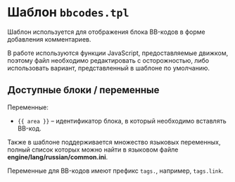 # Шаблон `bbcodes.tpl`

Шаблон используется для отображения блока BB-кодов в форме добавления комментариев.

В работе используются функции JavaScript, предоставляемые движком, поэтому файл необходимо редактировать с осторожностью, либо использовать вариант, представленный в шаблоне по умолчанию.

## Доступные блоки / переменные

Переменные:

- `{{ area }}` – идентификатор блока, в который необходимо вставлять BB-код.

Также в шаблоне поддерживается множество языковых переменных, полный список которых можно найти в языковом файле **engine/lang/russian/common.ini**.

Переменные для BB-кодов имеют префикс `tags.`, например, `tags.link`.
